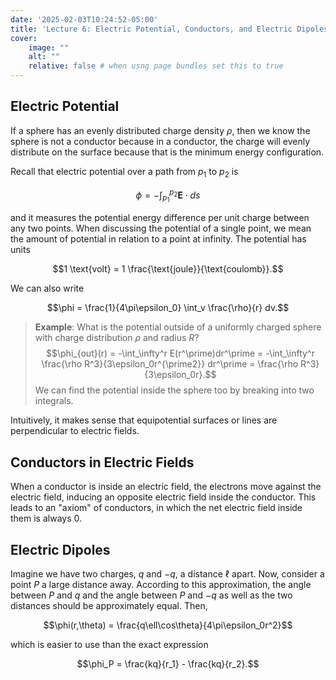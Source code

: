```yaml
---
date: '2025-02-03T10:24:52-05:00'
title: 'Lecture 6: Electric Potential, Conductors, and Electric Dipoles'
cover:
    image: ""
    alt: ""
    relative: false # when usng page bundles set this to true
---
```


## Electric Potential

If a sphere has an evenly distributed charge density $\rho$, then we know the sphere is not a conductor because in a conductor, the charge will evenly distribute on the surface because that is the minimum energy configuration.

Recall that electric potential over a path from $p_1$ to $p_2$ is

$$\phi = -\int_{p_1}^{p_2} \mathbf{E} \cdot ds$$

and it measures the potential energy difference per unit charge between any two points. When discussing the potential of a single point, we mean the amount of potential in relation to a point at infinity. The potential has units

$$1 \text{volt} = 1 \frac{\text{joule}}{\text{coulomb}}.$$

We can also write

$$\phi = \frac{1}{4\pi\epsilon_0} \int_v \frac{\rho}{r} dv.$$

> **Example**: What is the potential outside of a uniformly charged sphere with charge distribution $\rho$ and radius $R$?
> $$\phi_{out}(r) = -\int_\infty^r E(r^\prime)dr^\prime = -\int_\infty^r \frac{\rho R^3}{3\epsilon_0r^{\prime2}} dr^\prime = \frac{\rho R^3}{3\epsilon_0r}.$$
> We can find the potential inside the sphere too by breaking into two integrals.

Intuitively, it makes sense that equipotential surfaces or lines are perpendicular to electric fields.

## Conductors in Electric Fields

When a conductor is inside an electric field, the electrons move against the electric field, inducing an opposite electric field inside the conductor. This leads to an "axiom" of conductors, in which the net electric field inside them is always $0$.

## Electric Dipoles

Imagine we have two charges, $q$ and $-q$, a distance $\ell$ apart. Now, consider a point $P$ a large distance away. According to this approximation, the angle between $P$ and $q$ and the angle between $P$ and $-q$  as well as the two distances should be approximately equal. Then,

$$\phi(r,\theta) = \frac{q\ell\cos\theta}{4\pi\epsilon_0r^2}$$

which is easier to use than the exact expression

$$\phi_P = \frac{kq}{r_1} - \frac{kq}{r_2}.$$